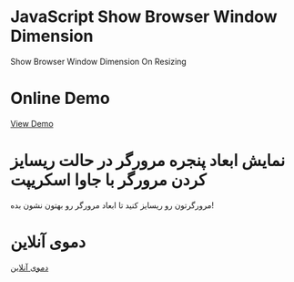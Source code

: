 # JavaScript Show Browser Window Dimension
Show Browser Window Dimension On Resizing

# Online Demo
  <a target="_blank" href="//demo.aminarjmand.com/coding/javascript/04/showBrowserWindowDimension.html">View Demo</a>
  
# نمایش ابعاد پنجره مرورگر در حالت ریسایز کردن مرورگر با جاوا اسکریپت
مرورگرتون رو ریسایز کنید تا ابعاد مرورگر رو بهتون نشون بده!

# دموی آنلاین
  <a target="_blank" href="//demo.aminarjmand.com/coding/javascript/04/showBrowserWindowDimension.html">دموی آنلاین</a>
  
